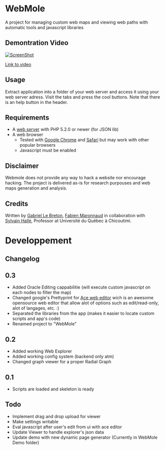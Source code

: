 WebMole
=======
A project for managing custom web maps and viewing web paths with automatic tools and javascript libraries

Demontration Video
------------------
[![ScreenShot](https://raw.github.com/GabLeRoux/WebMole/master/Ressources/WebMole_Youtube_Video.png)](http://youtu.be/vt5fpE0bzSY)

[Link to video](http://youtu.be/vt5fpE0bzSY)

Usage
-----

Extract application into a folder of your web server and access it using your web server adress. Visit the tabs and press the cool buttons. Note that there is an help button in the header.

Requirements
------------
* A [web server](http://www.wampserver.com) with PHP 5.2.0 or newer (for JSON lib)
* A web browser
  * Tested with [Google Chrome](https://www.google.com/chrome) and [Safari](http://www.apple.com/safari/) but may work with other popular browsers
  * Javascript must be enabled

Disclaimer
----------

Webmole does not provide any way to hack a website nor encourage hacking. The project is delivered as-is for research purpouses and web maps generation and analysis.

Credits
-------

Written by [Gabriel Le Breton](http://www.gableroux.com), [Fabien Maronnaud](mailto:fabien.maronnaud@gmail.com) in collaboration with [Sylvain Hallé](http://www.leduotang.com/sylvain/), Professor at Université du Québec à Chicoutimi.

Developpement
=============

Changelog
---------

## 0.3
* Added Oracle Editing cappabilitie (will execute custom javascript on each nodes to filter the map)
* Changed google's Prettyprint for [Ace web editor](http://ace.ajax.org/) wich is an awesome opensource web editor that allow alot of options such as edit/read-only, alot of langages, etc. :)
* Separated the libraries from the app (makes it easier to locate custom scripts and app's code)
* Renamed project to "WebMole"

## 0.2
* Added working Web Explorer
* Added working config system (backend only atm)
* Changed graph viewer for a proper Radial Graph

## 0.1

* Scripts are loaded and skeleton is ready

Todo
----

* Implement drag and drop upload for viewer
* Make settings writable
* Eval javascript after user's edit from ui with ace editor
* Update Viewer to handle explorer's json data
* Update demo with new dynamic page generator (Currently in WebMole Demo folder)